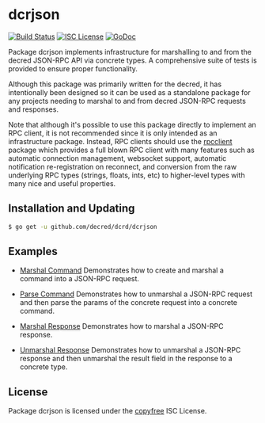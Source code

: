 dcrjson
=======

[![Build Status](https://travis-ci.org/decred/dcrd.png?branch=master)](https://travis-ci.org/decred/dcrd)
[![ISC License](https://img.shields.io/badge/license-ISC-blue.svg)](http://copyfree.org)
[![GoDoc](https://img.shields.io/badge/godoc-reference-blue.svg)](https://godoc.org/github.com/decred/dcrd/dcrjson)

Package dcrjson implements infrastructure for marshalling to and from the decred
JSON-RPC API via concrete types.  A comprehensive suite of tests is provided to
ensure proper functionality.

Although this package was primarily written for the decred, it has intentionally
been designed so it can be used as a standalone package for any projects needing
to marshal to and from decred JSON-RPC requests and responses.

Note that although it's possible to use this package directly to implement an
RPC client, it is not recommended since it is only intended as an infrastructure
package.  Instead, RPC clients should use the
[rpcclient](https://github.com/decred/dcrd/tree/master/rpcclient) package which
provides a full blown RPC client with many features such as automatic connection
management, websocket support, automatic notification re-registration on
reconnect, and conversion from the raw underlying RPC types (strings, floats,
ints, etc) to higher-level types with many nice and useful properties.

## Installation and Updating

```bash
$ go get -u github.com/decred/dcrd/dcrjson
```

## Examples

* [Marshal Command](https://godoc.org/github.com/decred/dcrd/dcrjson#example-MarshalCmd)
  Demonstrates how to create and marshal a command into a JSON-RPC request.

* [Parse Command](https://godoc.org/github.com/decred/dcrd/dcrjson#example-ParseParams)
  Demonstrates how to unmarshal a JSON-RPC request and then parse the params
  of the concrete request into a concrete command.

* [Marshal Response](https://godoc.org/github.com/decred/dcrd/dcrjson#example-MarshalResponse)
  Demonstrates how to marshal a JSON-RPC response.

* [Unmarshal Response](https://godoc.org/github.com/decred/dcrd/dcrjson#example-package--UnmarshalResponse)
  Demonstrates how to unmarshal a JSON-RPC response and then unmarshal the
  result field in the response to a concrete type.

## License

Package dcrjson is licensed under the [copyfree](http://copyfree.org) ISC
License.
